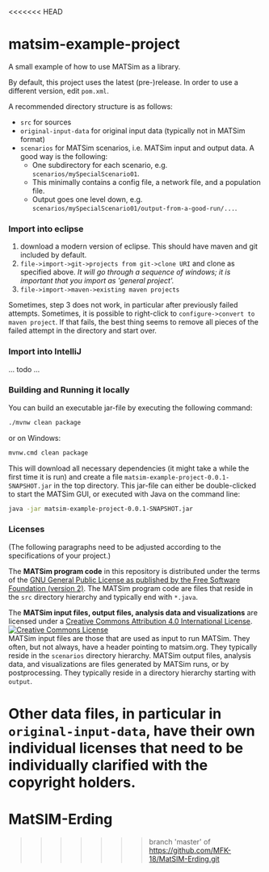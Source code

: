 <<<<<<< HEAD
# matsim-example-project

A small example of how to use MATSim as a library.

By default, this project uses the latest (pre-)release. In order to use a different version, edit `pom.xml`.

A recommended directory structure is as follows:
* `src` for sources
* `original-input-data` for original input data (typically not in MATSim format)
* `scenarios` for MATSim scenarios, i.e. MATSim input and output data.  A good way is the following:
  * One subdirectory for each scenario, e.g. `scenarios/mySpecialScenario01`.
  * This minimally contains a config file, a network file, and a population file.
  * Output goes one level down, e.g. `scenarios/mySpecialScenario01/output-from-a-good-run/...`.
  
  
### Import into eclipse

1. download a modern version of eclipse. This should have maven and git included by default.
1. `file->import->git->projects from git->clone URI` and clone as specified above.  _It will go through a 
sequence of windows; it is important that you import as 'general project'._
1. `file->import->maven->existing maven projects`

Sometimes, step 3 does not work, in particular after previously failed attempts.  Sometimes, it is possible to
right-click to `configure->convert to maven project`.  If that fails, the best thing seems to remove all 
pieces of the failed attempt in the directory and start over.

### Import into IntelliJ

... todo ...

### Building and Running it locally

You can build an executable jar-file by executing the following command:

```sh
./mvnw clean package
```

or on Windows:

```sh
mvnw.cmd clean package
```

This will download all necessary dependencies (it might take a while the first time it is run) and create a file `matsim-example-project-0.0.1-SNAPSHOT.jar` in the top directory. This jar-file can either be double-clicked to start the MATSim GUI, or executed with Java on the command line:

```sh
java -jar matsim-example-project-0.0.1-SNAPSHOT.jar
```



### Licenses
(The following paragraphs need to be adjusted according to the specifications of your project.)

The **MATSim program code** in this repository is distributed under the terms of the [GNU General Public License as published by the Free Software Foundation (version 2)](https://www.gnu.org/licenses/old-licenses/gpl-2.0.en.html). The MATSim program code are files that reside in the `src` directory hierarchy and typically end with `*.java`.

The **MATSim input files, output files, analysis data and visualizations** are licensed under a <a rel="license" href="http://creativecommons.org/licenses/by/4.0/">Creative Commons Attribution 4.0 International License</a>.
<a rel="license" href="http://creativecommons.org/licenses/by/4.0/"><img alt="Creative Commons License" style="border-width:0" src="https://i.creativecommons.org/l/by/4.0/80x15.png" /></a><br /> MATSim input files are those that are used as input to run MATSim. They often, but not always, have a header pointing to matsim.org. They typically reside in the `scenarios` directory hierarchy. MATSim output files, analysis data, and visualizations are files generated by MATSim runs, or by postprocessing.  They typically reside in a directory hierarchy starting with `output`.

**Other data files**, in particular in `original-input-data`, have their own individual licenses that need to be individually clarified with the copyright holders.
=======
# MatSIM-Erding
>>>>>>> branch 'master' of https://github.com/MFK-18/MatSIM-Erding.git
